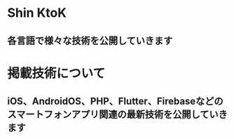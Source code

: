 # Shin KtoK

## 各言語で様々な技術を公開していきます

# 掲載技術について

## iOS、AndroidOS、PHP、Flutter、Firebaseなどのスマートフォンアプリ関連の最新技術を公開していきます


